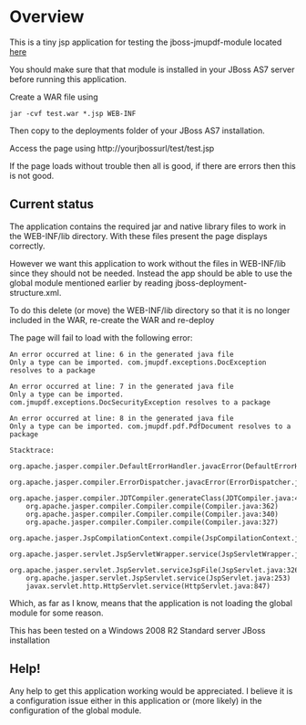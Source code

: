 # Overview

This is a tiny jsp application for testing the jboss-jmupdf-module located [here](https://github.com/rurounijones/jmupdf-jboss-module)

You should make sure that that module is installed in your JBoss AS7 server before running this application.

Create a WAR file using

    jar -cvf test.war *.jsp WEB-INF

Then copy to the deployments folder of your JBoss AS7 installation.

Access the page using http://yourjbossurl/test/test.jsp

If the page loads without trouble then all is good, if there are errors then this is not good.

## Current status

The application contains the required jar and native library files to work in the WEB-INF/lib directory. With these files present
the page displays correctly.

However we want this application to work without the files in WEB-INF/lib since they should not be needed. Instead the app should be
able to use the global module mentioned earlier by reading jboss-deployment-structure.xml.

To do this delete (or move) the WEB-INF/lib directory so that it is no longer included in the WAR, re-create the WAR and re-deploy

The page will fail to load with the following error:

```
An error occurred at line: 6 in the generated java file
Only a type can be imported. com.jmupdf.exceptions.DocException resolves to a package

An error occurred at line: 7 in the generated java file
Only a type can be imported. com.jmupdf.exceptions.DocSecurityException resolves to a package

An error occurred at line: 8 in the generated java file
Only a type can be imported. com.jmupdf.pdf.PdfDocument resolves to a package

Stacktrace:
	org.apache.jasper.compiler.DefaultErrorHandler.javacError(DefaultErrorHandler.java:92)
	org.apache.jasper.compiler.ErrorDispatcher.javacError(ErrorDispatcher.java:330)
	org.apache.jasper.compiler.JDTCompiler.generateClass(JDTCompiler.java:446)
	org.apache.jasper.compiler.Compiler.compile(Compiler.java:362)
	org.apache.jasper.compiler.Compiler.compile(Compiler.java:340)
	org.apache.jasper.compiler.Compiler.compile(Compiler.java:327)
	org.apache.jasper.JspCompilationContext.compile(JspCompilationContext.java:607)
	org.apache.jasper.servlet.JspServletWrapper.service(JspServletWrapper.java:312)
	org.apache.jasper.servlet.JspServlet.serviceJspFile(JspServlet.java:326)
	org.apache.jasper.servlet.JspServlet.service(JspServlet.java:253)
	javax.servlet.http.HttpServlet.service(HttpServlet.java:847)

```

Which, as far as I know, means that the application is not loading the global module for some reason.

This has been tested on a Windows 2008 R2 Standard server JBoss installation

## Help!

Any help to get this application working would be appreciated. I believe it is a configuration issue either in this application or
(more likely) in the configuration of the global module.





